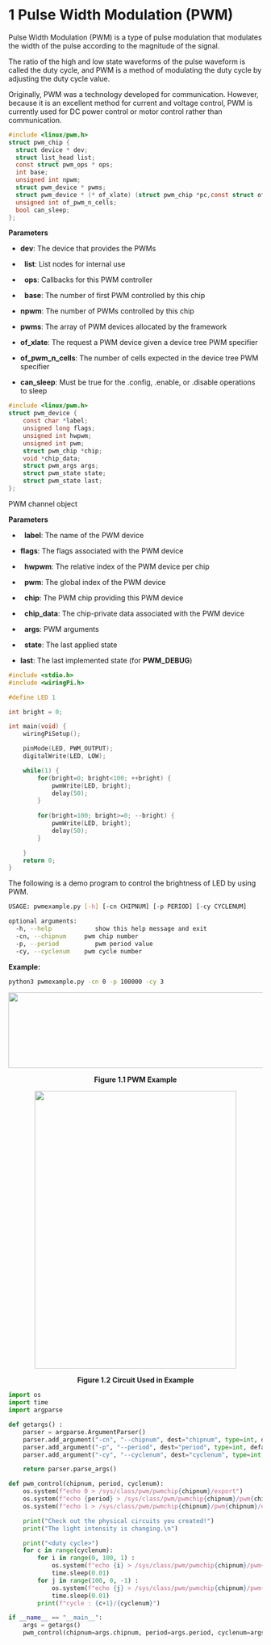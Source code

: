 # 1 Pulse Width Modulation (PWM)

Pulse Width Modulation (PWM) is a type of pulse modulation that modulates the width of the pulse according to the magnitude of the signal.

The ratio of the high and low state waveforms of the pulse waveform is called the duty cycle, and PWM is a method of modulating the duty cycle by adjusting the duty cycle value.

Originally, PWM was a technology developed for communication. However, because it is an excellent method for current and voltage control, PWM is currently used for DC power control or motor control rather than communication.

```c
#include <linux/pwm.h>
struct pwm_chip {
  struct device * dev;
  struct list_head list;
  const struct pwm_ops * ops;
  int base;
  unsigned int npwm;
  struct pwm_device * pwms;
  struct pwm_device * (* of_xlate) (struct pwm_chip *pc,const struct of_phandle_args *args);
  unsigned int of_pwm_n_cells;
  bool can_sleep;
};  

```


**Parameters**

- **dev**: The device that provides the PWMs

-   **list**: List nodes for internal use

-   **ops**: Callbacks for this PWM controller

-   **base**: The number of first PWM controlled by this chip

-  **npwm**: The number of PWMs controlled by this chip

-  **pwms**: The array of PWM devices allocated by the framework

-  **of_xlate**: The request a PWM device given a device tree PWM specifier

-  **of_pwm_n_cells**: The number of cells expected in the device tree PWM specifier

-  **can_sleep**: Must be true for the .config, .enable, or .disable operations to sleep


```c
#include <linux/pwm.h>
struct pwm_device {
    const char *label;
    unsigned long flags;
    unsigned int hwpwm;
    unsigned int pwm;
    struct pwm_chip *chip;
    void *chip_data;
    struct pwm_args args;
    struct pwm_state state;
    struct pwm_state last;
};

```


PWM channel object

**Parameters**

-   **label**: The name of the PWM device

-   **flags**: The flags associated with the PWM device

-   **hwpwm**: The relative index of the PWM device per chip

-   **pwm**: The global index of the PWM device

-   **chip**: The PWM chip providing this PWM device

-   **chip_data**: The chip-private data associated with the PWM device

-   **args**: PWM arguments

-   **state**: The last applied state

-   **last**: The last implemented state (for **PWM_DEBUG**)


```c
#include <stdio.h>
#include <wiringPi.h>

#define LED 1

int bright = 0;

int main(void) {
    wiringPiSetup();

    pinMode(LED, PWM_OUTPUT);
    digitalWrite(LED, LOW);

    while(1) {
        for(bright=0; bright<100; ++bright) {
            pwmWrite(LED, bright);
            delay(50);
        }
        
        for(bright=100; bright>=0; --bright) {
            pwmWrite(LED, bright);
            delay(50);
        }

    }
    return 0;
}

```


The following is a demo program to control the brightness of LED by using PWM.

```bash
USAGE: pwmexample.py [-h] [-cn CHIPNUM] [-p PERIOD] [-cy CYCLENUM]

optional arguments:
  -h, --help            show this help message and exit
  -cn, --chipnum     pwm chip number
  -p, --period          pwm period value
  -cy, --cyclenum    pwm cycle number

```


**Example:**

```bash
python3 pwmexample.py -cn 0 -p 100000 -cy 3
```


<p align="center">
    <img src="https://github.com/Topst-Dev/Documentation/assets/144076415/d51fd9d3-c1cf-4e40-aa0a-d2d7b84e1da1" width="700" height="150">
</p>
<p align="center"><strong>Figure 1.1 PWM Example</strong></p>

<p align="center">
    <img src="https://github.com/Topst-Dev/Documentation/assets/144076415/dbd9d158-64b2-436f-8cc4-429f7fb4635a" width="400" height="550">
</p>
<p align="center"><strong>Figure 1.2 Circuit Used in Example</strong></p>

```python
import os
import time
import argparse

def getargs() :
    parser = argparse.ArgumentParser()
    parser.add_argument("-cn", "--chipnum", dest="chipnum", type=int, default=0, help="pwm chip number")
    parser.add_argument("-p", "--period", dest="period", type=int, default=1000000, help="pwm period value")
    parser.add_argument("-cy", "--cyclenum", dest="cyclenum", type=int, default=3, help="pwm cycle number")

    return parser.parse_args()

def pwm_control(chipnum, period, cyclenum):
    os.system(f"echo 0 > /sys/class/pwm/pwmchip{chipnum}/export")
    os.system(f"echo {period} > /sys/class/pwm/pwmchip{chipnum}/pwm{chipnum}/period")
    os.system(f"echo 1 > /sys/class/pwm/pwmchip{chipnum}/pwm{chipnum}/enable")

    print("Check out the physical circuits you created!")
    print("The light intensity is changing.\n")

    print("<duty cycle>")
    for c in range(cyclenum):
        for i in range(0, 100, 1) :
            os.system(f"echo {i} > /sys/class/pwm/pwmchip{chipnum}/pwm{chipnum}/duty_cycle")
            time.sleep(0.01)
        for j in range(100, 0, -1) :
            os.system(f"echo {j} > /sys/class/pwm/pwmchip{chipnum}/pwm{chipnum}/duty_cycle")
            time.sleep(0.01)
        print(f"cycle : {c+1}/{cyclenum}")

if __name__ == "__main__":
    args = getargs()
    pwm_control(chipnum=args.chipnum, period=args.period, cyclenum=args.cyclenum)

```